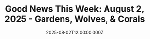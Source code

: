 ---
title: "Good News This Week: August 2, 2025 - Gardens, Wolves, & Corals"
date: 2025-08-02T12:00:00.000Z
category: Human Kindness
externalLink: "https://www.goodgoodgood.co/articles/good-news-this-week-august-2-2025"
image: ""
excerpt: "Your weekly roundup of the best good news worth celebrating...…"
---